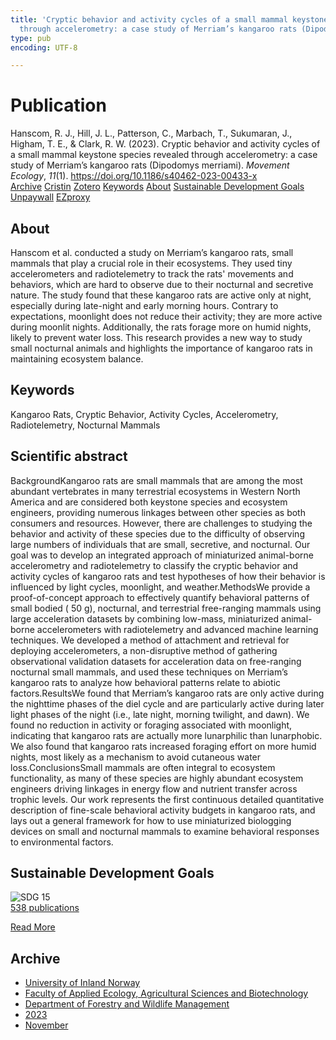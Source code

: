 ```yaml
---
title: 'Cryptic behavior and activity cycles of a small mammal keystone species revealed
  through accelerometry: a case study of Merriam’s kangaroo rats (Dipodomys merriami)'
type: pub
encoding: UTF-8

---
```

<h1>Publication</h1>
<article id="csl-bib-container-5QU54IET" class="csl-bib-container">
  <div class="csl-bib-body"> <div class="csl-entry">Hanscom, R. J., Hill, J. L., Patterson, C., Marbach, T., Sukumaran, J., Higham, T. E., &#38; Clark, R. W. (2023). Cryptic behavior and activity cycles of a small mammal keystone species revealed through accelerometry: a case study of Merriam’s kangaroo rats (Dipodomys merriami). <i>Movement Ecology</i>, <i>11</i>(1). <a href="https://doi.org/10.1186/s40462-023-00433-x">https://doi.org/10.1186/s40462-023-00433-x</a></div> </div>
  <div class="csl-bib-buttons">
    <a href="#taxonomy-article-5QU54IET" alt="archive" class="csl-bib-button">Archive</a>
    <a href="https://app.cristin.no/results/show.jsf?id=2204721" alt="Cristin" class="csl-bib-button">Cristin</a>
    <a href="http://zotero.org/groups/5881554/items/5QU54IET" alt="Zotero" class="csl-bib-button">Zotero</a>
    <a href="#keywords-article-5QU54IET" alt="keywords" class="csl-bib-button">Keywords</a>
    <a href="#about-article-5QU54IET" alt="about_pub" class="csl-bib-button">About</a>
    <a href="#sdg-article-5QU54IET" alt="sdg" class="csl-bib-button">Sustainable Development Goals</a>
    <a href="https://movementecologyjournal.biomedcentral.com/counter/pdf/10.1186/s40462-023-00433-x" alt="Unpaywall" class="csl-bib-button">Unpaywall</a>
    <a href="https://movementecologyjournal.biomedcentral.com/counter/pdf/10.1186/s40462-023-00433-x" alt="EZproxy" class="csl-bib-button">EZproxy</a>
  </div>
  <div id="csl-bib-meta-container-5QU54IET"></div>
</article>
<div id="csl-bib-meta-5QU54IET" class="csl-bib-meta">
  <article id="about-article-5QU54IET" class="about_pub-article">
    <h1>About</h1>
    Hanscom et al. conducted a study on Merriam’s kangaroo rats, small mammals that play a crucial role in their ecosystems. They used tiny accelerometers and radiotelemetry to track the rats' movements and behaviors, which are hard to observe due to their nocturnal and secretive nature. The study found that these kangaroo rats are active only at night, especially during late-night and early morning hours. Contrary to expectations, moonlight does not reduce their activity; they are more active during moonlit nights. Additionally, the rats forage more on humid nights, likely to prevent water loss. This research provides a new way to study small nocturnal animals and highlights the importance of kangaroo rats in maintaining ecosystem balance.
  </article>
  <article id="keywords-article-5QU54IET" class="keywords-article">
    <h1>Keywords</h1>
    Kangaroo Rats, Cryptic Behavior, Activity Cycles, Accelerometry, Radiotelemetry, Nocturnal Mammals
  </article>
  <article id="abstract-article-5QU54IET" class="abstract-article">
    <h1>Scientific abstract</h1>
    BackgroundKangaroo rats are small mammals that are among the most abundant vertebrates in many terrestrial ecosystems in Western North America and are considered both keystone species and ecosystem engineers, providing numerous linkages between other species as both consumers and resources. However, there are challenges to studying the behavior and activity of these species due to the difficulty of observing large numbers of individuals that are small, secretive, and nocturnal. Our goal was to develop an integrated approach of miniaturized animal-borne accelerometry and radiotelemetry to classify the cryptic behavior and activity cycles of kangaroo rats and test hypotheses of how their behavior is influenced by light cycles, moonlight, and weather.MethodsWe provide a proof-of-concept approach to effectively quantify behavioral patterns of small bodied ( 50 g), nocturnal, and terrestrial free-ranging mammals using large acceleration datasets by combining low-mass, miniaturized animal-borne accelerometers with radiotelemetry and advanced machine learning techniques. We developed a method of attachment and retrieval for deploying accelerometers, a non-disruptive method of gathering observational validation datasets for acceleration data on free-ranging nocturnal small mammals, and used these techniques on Merriam’s kangaroo rats to analyze how behavioral patterns relate to abiotic factors.ResultsWe found that Merriam’s kangaroo rats are only active during the nighttime phases of the diel cycle and are particularly active during later light phases of the night (i.e., late night, morning twilight, and dawn). We found no reduction in activity or foraging associated with moonlight, indicating that kangaroo rats are actually more lunarphilic than lunarphobic. We also found that kangaroo rats increased foraging effort on more humid nights, most likely as a mechanism to avoid cutaneous water loss.ConclusionsSmall mammals are often integral to ecosystem functionality, as many of these species are highly abundant ecosystem engineers driving linkages in energy flow and nutrient transfer across trophic levels. Our work represents the first continuous detailed quantitative description of fine-scale behavioral activity budgets in kangaroo rats, and lays out a general framework for how to use miniaturized biologging devices on small and nocturnal mammals to examine behavioral responses to environmental factors.
  </article>
  <article id="sdg-article-5QU54IET" class="sdg-article">
    <h1>Sustainable Development Goals</h1>
    <div class="sdg-container"><div id="sdg15" class="sdg">
        <img src="{{< params subfolder >}}images/sdg/sdg15_en.png" class="image" alt="SDG 15">
        <div class="sdg-overlay">
          <a href="/en/archive/?key=?sdg=15#archive" class="sdg-publication-count"><span>538</span> publications</a>
          <p><a href="https://sdgs.un.org/goals/goal15" class="sdg-read-more">Read More</a></p>
        </div>
      </div></div>
  </article>
  <article id="taxonomy-article-5QU54IET" class="taxonomy-article">
    <h1>Archive</h1>
    <ul>
      <li>
        <a href="/en/archive/?key=3DCRN523">University of Inland Norway</a>
      </li>
      <li>
        <a href="/en/archive/?key=T77LXH6D">Faculty of Applied Ecology, Agricultural Sciences and Biotechnology</a>
      </li>
      <li>
        <a href="/en/archive/?key=7TRARPE3">Department of Forestry and Wildlife Management</a>
      </li>
      <li>
        <a href="/en/archive/?key=WXLLSUEU">2023</a>
      </li>
      <li>
        <a href="/en/archive/?key=BJN2DJT2">November</a>
      </li>
    </ul>
  </article>
</div>
